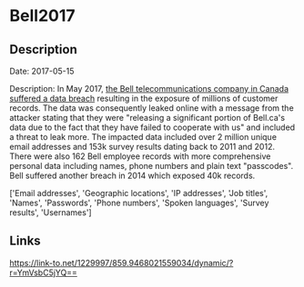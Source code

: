 # Bell2017

## Description

Date: 2017-05-15

Description:
In May 2017, <a href="http://www.cbc.ca/beta/news/technology/bell-data-breach-customer-names-phone-numbers-emails-leak-1.4116608" target="_blank" rel="noopener">the Bell telecommunications company in Canada suffered a data breach</a> resulting in the exposure of millions of customer records. The data was consequently leaked online with a message from the attacker stating that they were &quot;releasing a significant portion of Bell.ca's data due to the fact that they have failed to cooperate with us&quot; and included a threat to leak more. The impacted data included over 2 million unique email addresses and 153k survey results dating back to 2011 and 2012. There were also 162 Bell employee records with more comprehensive personal data including names, phone numbers and plain text &quot;passcodes&quot;. Bell suffered another breach in 2014 which exposed 40k records.


['Email addresses', 'Geographic locations', 'IP addresses', 'Job titles', 'Names', 'Passwords', 'Phone numbers', 'Spoken languages', 'Survey results', 'Usernames']

## Links

https://link-to.net/1229997/859.9468021559034/dynamic/?r=YmVsbC5jYQ==